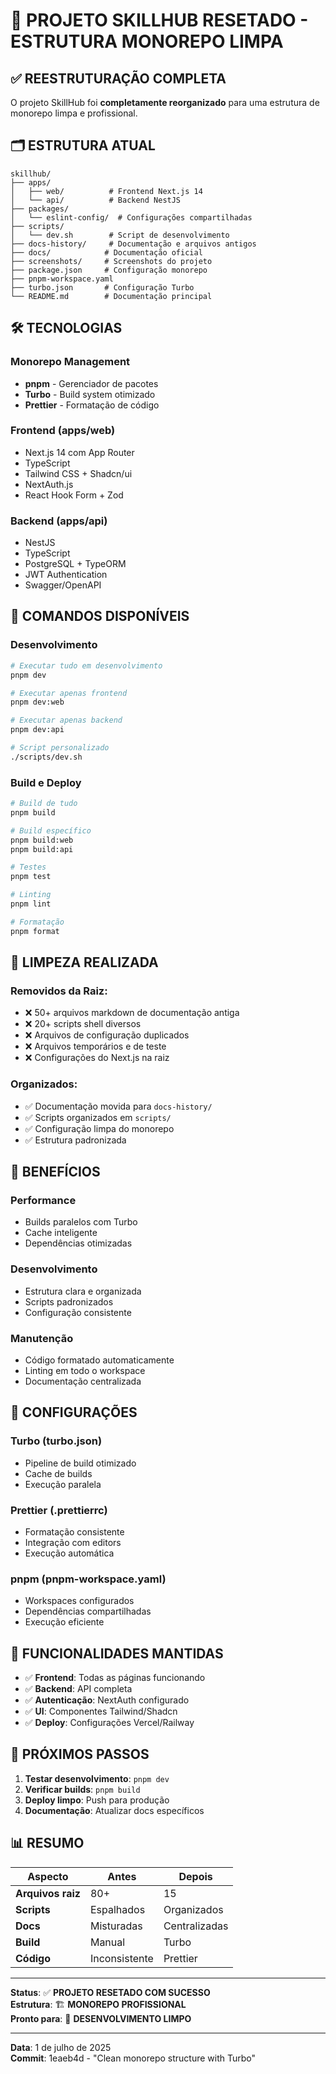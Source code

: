 # 🧹 PROJETO SKILLHUB RESETADO - ESTRUTURA MONOREPO LIMPA

## ✅ REESTRUTURAÇÃO COMPLETA

O projeto SkillHub foi **completamente reorganizado** para uma estrutura de monorepo limpa e profissional.

## 🗂️ ESTRUTURA ATUAL

```
skillhub/
├── apps/
│   ├── web/          # Frontend Next.js 14
│   └── api/          # Backend NestJS
├── packages/
│   └── eslint-config/  # Configurações compartilhadas
├── scripts/
│   └── dev.sh        # Script de desenvolvimento
├── docs-history/     # Documentação e arquivos antigos
├── docs/            # Documentação oficial
├── screenshots/     # Screenshots do projeto
├── package.json     # Configuração monorepo
├── pnpm-workspace.yaml
├── turbo.json       # Configuração Turbo
└── README.md        # Documentação principal
```

## 🛠️ TECNOLOGIAS

### **Monorepo Management**

- **pnpm** - Gerenciador de pacotes
- **Turbo** - Build system otimizado
- **Prettier** - Formatação de código

### **Frontend (apps/web)**

- Next.js 14 com App Router
- TypeScript
- Tailwind CSS + Shadcn/ui
- NextAuth.js
- React Hook Form + Zod

### **Backend (apps/api)**

- NestJS
- TypeScript
- PostgreSQL + TypeORM
- JWT Authentication
- Swagger/OpenAPI

## 🚀 COMANDOS DISPONÍVEIS

### **Desenvolvimento**

```bash
# Executar tudo em desenvolvimento
pnpm dev

# Executar apenas frontend
pnpm dev:web

# Executar apenas backend
pnpm dev:api

# Script personalizado
./scripts/dev.sh
```

### **Build e Deploy**

```bash
# Build de tudo
pnpm build

# Build específico
pnpm build:web
pnpm build:api

# Testes
pnpm test

# Linting
pnpm lint

# Formatação
pnpm format
```

## 🧹 LIMPEZA REALIZADA

### **Removidos da Raiz:**

- ❌ 50+ arquivos markdown de documentação antiga
- ❌ 20+ scripts shell diversos
- ❌ Arquivos de configuração duplicados
- ❌ Arquivos temporários e de teste
- ❌ Configurações do Next.js na raiz

### **Organizados:**

- ✅ Documentação movida para `docs-history/`
- ✅ Scripts organizados em `scripts/`
- ✅ Configuração limpa do monorepo
- ✅ Estrutura padronizada

## 🎯 BENEFÍCIOS

### **Performance**

- Builds paralelos com Turbo
- Cache inteligente
- Dependências otimizadas

### **Desenvolvimento**

- Estrutura clara e organizada
- Scripts padronizados
- Configuração consistente

### **Manutenção**

- Código formatado automaticamente
- Linting em todo o workspace
- Documentação centralizada

## 🔧 CONFIGURAÇÕES

### **Turbo (turbo.json)**

- Pipeline de build otimizado
- Cache de builds
- Execução paralela

### **Prettier (.prettierrc)**

- Formatação consistente
- Integração com editors
- Execução automática

### **pnpm (pnpm-workspace.yaml)**

- Workspaces configurados
- Dependências compartilhadas
- Execução eficiente

## 📱 FUNCIONALIDADES MANTIDAS

- ✅ **Frontend**: Todas as páginas funcionando
- ✅ **Backend**: API completa
- ✅ **Autenticação**: NextAuth configurado
- ✅ **UI**: Componentes Tailwind/Shadcn
- ✅ **Deploy**: Configurações Vercel/Railway

## 🚀 PRÓXIMOS PASSOS

1. **Testar desenvolvimento**: `pnpm dev`
2. **Verificar builds**: `pnpm build`
3. **Deploy limpo**: Push para produção
4. **Documentação**: Atualizar docs específicos

## 📊 RESUMO

| Aspecto           | Antes         | Depois        |
| ----------------- | ------------- | ------------- |
| **Arquivos raiz** | 80+           | 15            |
| **Scripts**       | Espalhados    | Organizados   |
| **Docs**          | Misturadas    | Centralizadas |
| **Build**         | Manual        | Turbo         |
| **Código**        | Inconsistente | Prettier      |

---

**Status**: ✅ **PROJETO RESETADO COM SUCESSO**  
**Estrutura**: 🏗️ **MONOREPO PROFISSIONAL**  
**Pronto para**: 🚀 **DESENVOLVIMENTO LIMPO**

---

**Data**: 1 de julho de 2025  
**Commit**: 1eaeb4d - "Clean monorepo structure with Turbo"
